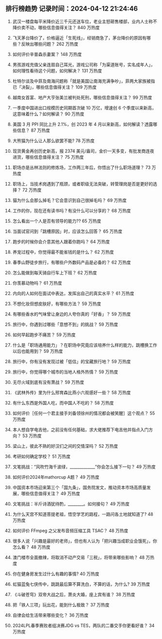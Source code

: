 
## 排行榜趋势 记录时间：2024-04-12 21:24:46
  
  1. 武汉一楼盘每平米降价近三千元还送车位，老业主怒砸售楼部，业内人士称不降价卖不动，哪些信息值得关注？ 840 万热度
    
  2. 飞天茅台降价了，价格逼近「生死线」，经销商急了，茅台降价的原因有哪些？反映出哪些问题？ 262 万热度
    
  3. 如何评价辛普森杀妻案？ 148 万热度
    
  4. 男孩游戏充值父亲连扇自己耳光，游戏公司称「为渠道账号，实名成年人」，如何理性看待这个问题，如何解决？ 131 万热度
    
  5. 杜特尔谈及中菲及南海问题称「就是美国让南海充满争吵」，菲两大家族被指已「决裂」，哪些信息值得关注？ 109 万热度
    
  6. 越南女首富、地产大亨张美兰被判处死刑，哪些信息值得关注？ 99 万热度
    
  7. 一季度中国进出口规模历史同期首次破 10 万亿，增速创 6 个季度以来新高，这意味着什么？如何解读？ 90 万热度
    
  8. 美国 3 月 PPI 同比上升 2.1%，创 2023 年 4 月以来新高，如何解读？透露哪些信息？ 87 万热度
    
  9. 大熊猫为什么让人那么欲罢不能? 78 万热度
    
  10. 现货黄金再创历史新高，报 2374 美元/盎司，金价一天多变，有批发商连夜进货，哪些信息值得关注？ 75 万热度
    
  11. 职场亦是丛林法则的修炼场，工作两三年后，你悟出了什么职场道理？ 73 万热度
    
  12. 职场上，当技术岗遇到了瓶颈，或者职级无法突破，转管理岗是否是更好的选择？ 72 万热度
    
  13. 猫为什么会那么掉毛？它会意识到自己很掉毛吗？ 69 万热度
    
  14. 工作的你，现在还有读书吗？有没什么可以分享的？ 68 万热度
    
  15. 怎么看出一个人是否有领导的能力?? 65 万热度
    
  16. 当面试官问到「跳槽原因」时，应该怎么回答？ 65 万热度
    
  17. 跑步的时候你会介意其他人跟着你跑吗？ 64 万热度
    
  18. 养宠过程中，你觉得最不能省钱的是什么？ 62 万热度
    
  19. 春季山野徒步旅行，有哪些户外数码产品是必备的？ 62 万热度
    
  20. 怎么能做到每天骑自行车上下班？ 62 万热度
    
  21. 你羡慕动物吗？ 61 万热度
    
  22. 内向的人如何在面试中表达，发挥出自己的真实水平？ 61 万热度
    
  23. 不想化妆但想皮肤好，有哪些方法？ 59 万热度
    
  24. 有哪些香水的气味曾让身边的人夸你真的「好香」？ 59 万热度
    
  25. 旅行中，你遇到过哪些「意想不到」的挑战？ 59 万热度
    
  26. 如何早起跑步不痛苦？ 59 万热度
    
  27. 什么是「职场通用能力」？在职场中究竟应该培养什么样的能力，跳槽换工作以后也能用到？ 59 万热度
    
  28. 旅行中，你有没有发现过被「低估」的宝藏旅行地？ 59 万热度
    
  29. 旅行中，你觉得哪个城市的当地人格外热情？ 59 万热度
    
  30. 无尽火域到底有没有萧战？ 59 万热度
    
  31. 《武林外传》里为什么邢育森比燕小六观感好一些？ 58 万热度
    
  32. 有什么东西是外国人吃，而中国人不吃的？ 58 万热度
    
  33. 如何评价［任何一个君主接手刘备领徐州的情况都会被笑醒］这个观点？ 55 万热度
    
  34. 本人想自学电吉他，之前没有任何基础，求大佬推荐下电吉他并指点入门方向？ 53 万热度
    
  35. 梁山上，彼此不熟的好汉们之间的交情深吗？ 52 万热度
    
  36. 考研如何确定学校？ 51 万热度
    
  37. 文笔挑战：“风吹竹海千波绿，_____________”你会怎么接下一句？ 49 万热度
    
  38. 如何评价2024年mathorcup A题？ 49 万热度
    
  39. 中国资本市场迎来第三个「国九条」，国务院发文，推动资本市场高质量发展，哪些信息值得关注？ 49 万热度
    
  40. 文笔挑战：半斤诗酒犹待酌，________。如何接句？ 49 万热度
    
  41. 为什么天宫不知道菩提老祖，悟空学艺的路程，一路问各土地就知道了? 48 万热度
    
  42. 如何评价 FFmpeg 之父发布音频压缩工具 TSAC？ 48 万热度
    
  43. 很多人说「兴趣是最好的老师」，但也有人认为「把兴趣当成职业会饿死」，你怎么看？ 48 万热度
    
  44. 澳门楼市全面撤辣，将取消不动产交易「三税」，将带来哪些影响？ 48 万热度
    
  45. 你在健身房发生过什么有趣的事情? 40 万热度
    
  46. 虹猫蓝兔七侠传中，跳跳最后算不算洗白，不算的话，为什么? 39 万热度
    
  47. 《斗破苍穹》双帝大战之后，萧炎大婚，座上宾有谁？ 38 万热度
    
  48. 把「铁人三项」玩出花，能到什么极致？ 37 万热度
    
  49. 自律会给生活带来哪些变化？ 36 万热度
    
  50. 2024LPL春季赛败者组决赛JDG vs TES，两队的二番交手你更看好谁？ 34 万热度
    